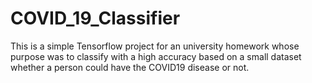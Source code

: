 # COVID_19_Classifier
This is a simple Tensorflow project for an university homework whose purpose was to classify with a high accuracy based on a small dataset whether a person could have the COVID19 disease or not. 
